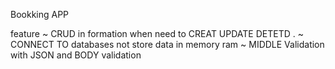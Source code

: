 Bookking APP

  feature 
    ~ CRUD in formation when need to CREAT UPDATE DETETD .
    ~ CONNECT TO databases not store data in memory ram 
    ~ MIDDLE Validation with JSON and BODY validation 
